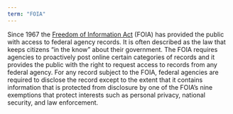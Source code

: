 ```yaml
---
term: "FOIA"
---
```


Since 1967 the <a href="https://www.justice.gov/sites/default/files/oip/legacy/2014/07/23/amended-foia-redlined-2010.pdf">Freedom of Information Act</a> (FOIA) has provided the public with access to federal agency records.   It is often described as the law that keeps citizens “in the know” about their government. The FOIA requires agencies to proactively post online certain categories of records and it provides the public with the right to request access to records from any federal agency.  For any record subject to the FOIA, federal agencies are required to disclose the record except to the extent that it contains information that is protected from disclosure by one of the FOIA’s nine exemptions that protect interests such as personal privacy, national security, and law enforcement.

